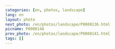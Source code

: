 ```yaml
---
categories: [en, photos, landscape]
lang: en
layout: photo
next_photo: /en/photos/landscape/P0000136.html
picname: P0000140
prev_photo: /en/photos/landscape/P0000141.html
tags: []
---
```

